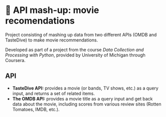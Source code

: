 # :movie_camera: API mash-up: movie recomendations 

Project consisting of mashing up data from two different APIs (OMDB and TasteDive) to make movie recommendations.

Developed as part of a project from the course *Data Collection and Processing with Python*, provided by University of Michigan through Coursera.

## API

* **TasteDive API:** provides a movie (or bands, TV shows, etc.) as a query input, and returns a set of related items.
* **The OMDB API:** provides a movie title as a query input and get back data about the movie, including scores from various review sites (Rotten Tomatoes, IMDB, etc.).
